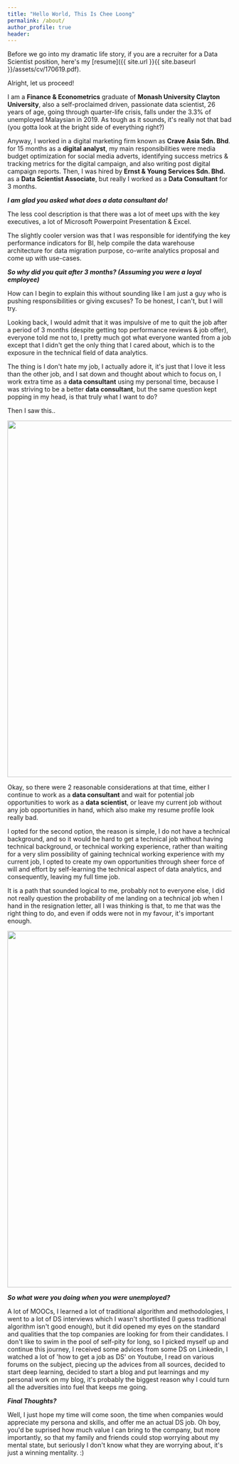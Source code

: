 ```yaml
---
title: "Hello World, This Is Chee Loong"
permalink: /about/
author_profile: true
header:
---
```


Before we go into my dramatic life story, if you are a recruiter for a Data Scientist position, here's my [resume]({{ site.url }}{{ site.baseurl }}/assets/cv/170619.pdf).

Alright, let us proceed!

I am a **Finance & Econometrics** graduate of **Monash University Clayton University**, also a self-proclaimed driven, passionate data scientist, 26 years of age, going through quarter-life crisis, falls under the 3.3% of unemployed Malaysian in 2019. As tough as it sounds, it's really not that bad (you gotta look at the bright side of everything right?)

Anyway, I worked in a digital marketing firm known as **Crave Asia Sdn. Bhd**. for 15 months as a **digital analyst**, my main responsibilities were media budget optimization for social media adverts, identifying success metrics & tracking metrics for the digital campaign, and also writing post digital campaign reports. Then, I was hired by **Ernst & Young Services Sdn. Bhd.** as a **Data Scientist Associate**, but really I worked as a **Data Consultant** for 3 months.

***I am glad you asked what does a data consultant do!***

The less cool description is that there was a lot of meet ups with the key executives, a lot of Microsoft Powerpoint Presentation & Excel.

The slightly cooler version was that I was responsible for identifying the key performance indicators for BI, help compile the data warehouse architecture for data migration purpose, co-write analytics proposal and come up with use-cases.

***So why did you quit after 3 months? (Assuming you were a loyal employee)***

How can I begin to explain this without sounding like I am just a guy who is pushing responsibilities or giving excuses? To be honest, I can't, but I will try.

Looking back, I would admit that it was impulsive of me to quit the job after a period of 3 months (despite getting top performance reviews & job offer), everyone told me not to, I pretty much got what everyone wanted from a job except that I didn't get the only thing that I cared about, which is to the exposure in the technical field of data analytics.

The thing is I don't hate my job, I actually adore it, it's just that I love it less than the other job, and I sat down and thought about which to focus on, I work extra time as a **data consultant** using my personal time, because I was striving to be a better **data consultant**, but the same question kept popping in my head, is that truly what I want to do?

Then I saw this..

<img src="https://digitaladdictsblog.com/wp-content/uploads/2018/10/steve-jobs-quotes-2.jpg" width="800">

Okay, so there were 2 reasonable considerations at that time, either I continue to work as a **data consultant** and wait for potential job opportunities to work as a **data scientist**, or leave my current job without any job opportunities in hand, which also make my resume profile look really bad.

I opted for the second option, the reason is simple, I do not have a technical background, and so it would be hard to get a technical job without having technical background, or technical working experience, rather than waiting for a very slim possibility of gaining technical working experience with my current job, I opted to create my own opportunities through sheer force of will and effort by self-learning the technical aspect of data analytics, and consequently, leaving my full time job.  

It is a path that sounded logical to me, probably not to everyone else, I did not really question the probability of me landing on a technical job when I hand in the resignation letter, all I was thinking is that, to me that was the right thing to do, and even if odds were not in my favour, it's important enough.

<img src="https://www.fearlessmotivation.com/wp-content/uploads/2017/06/elon-quotes-fb.jpg" width="800">


***So what were you doing when you were unemployed?***

A lot of MOOCs, I learned a lot of traditional algorithm and methodologies, I went to a lot of DS interviews which I wasn't shortlisted (I guess traditional algorithm isn't good enough), but it did opened my eyes on the standard and qualities that the top companies are looking for from their candidates. I don't like to swim in the pool of self-pity for long, so I picked myself up and continue this journey, I received some advices from some DS on Linkedin, I watched a lot of 'how to get a job as DS' on Youtube, I read on various forums on the subject, piecing up the advices from all sources, decided to start deep learning, decided to start a blog and put learnings and my personal work on my blog, it's probably the biggest reason why I could turn all the adversities into fuel that keeps me going.

***Final Thoughts?***

Well, I just hope my time will come soon, the time when companies would appreciate my persona and skills, and offer me an actual DS job. Oh boy, you'd be suprised how much value I can bring to the company, but more importantly, so that my family and friends could stop worrying about my mental state, but seriously I don't know what they are worrying about, it's just a winning mentality. :)
